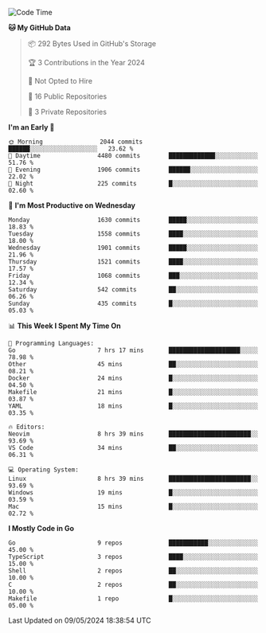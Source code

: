 <!--START_SECTION:waka-->
![Code Time](http://img.shields.io/badge/Code%20Time-594%20hrs%2050%20mins-blue)

**🐱 My GitHub Data** 

> 📦 292 Bytes Used in GitHub's Storage 
 > 
> 🏆 3 Contributions in the Year 2024
 > 
> 🚫 Not Opted to Hire
 > 
> 📜 16 Public Repositories 
 > 
> 🔑 3 Private Repositories 
 > 
**I'm an Early 🐤** 

```text
🌞 Morning                2044 commits        ██████░░░░░░░░░░░░░░░░░░░   23.62 % 
🌆 Daytime                4480 commits        █████████████░░░░░░░░░░░░   51.76 % 
🌃 Evening                1906 commits        ██████░░░░░░░░░░░░░░░░░░░   22.02 % 
🌙 Night                  225 commits         █░░░░░░░░░░░░░░░░░░░░░░░░   02.60 % 
```
📅 **I'm Most Productive on Wednesday** 

```text
Monday                   1630 commits        █████░░░░░░░░░░░░░░░░░░░░   18.83 % 
Tuesday                  1558 commits        ████░░░░░░░░░░░░░░░░░░░░░   18.00 % 
Wednesday                1901 commits        █████░░░░░░░░░░░░░░░░░░░░   21.96 % 
Thursday                 1521 commits        ████░░░░░░░░░░░░░░░░░░░░░   17.57 % 
Friday                   1068 commits        ███░░░░░░░░░░░░░░░░░░░░░░   12.34 % 
Saturday                 542 commits         ██░░░░░░░░░░░░░░░░░░░░░░░   06.26 % 
Sunday                   435 commits         █░░░░░░░░░░░░░░░░░░░░░░░░   05.03 % 
```


📊 **This Week I Spent My Time On** 

```text
💬 Programming Languages: 
Go                       7 hrs 17 mins       ████████████████████░░░░░   78.98 % 
Other                    45 mins             ██░░░░░░░░░░░░░░░░░░░░░░░   08.21 % 
Docker                   24 mins             █░░░░░░░░░░░░░░░░░░░░░░░░   04.50 % 
Makefile                 21 mins             █░░░░░░░░░░░░░░░░░░░░░░░░   03.87 % 
YAML                     18 mins             █░░░░░░░░░░░░░░░░░░░░░░░░   03.35 % 

🔥 Editors: 
Neovim                   8 hrs 39 mins       ███████████████████████░░   93.69 % 
VS Code                  34 mins             ██░░░░░░░░░░░░░░░░░░░░░░░   06.31 % 

💻 Operating System: 
Linux                    8 hrs 39 mins       ███████████████████████░░   93.69 % 
Windows                  19 mins             █░░░░░░░░░░░░░░░░░░░░░░░░   03.59 % 
Mac                      15 mins             █░░░░░░░░░░░░░░░░░░░░░░░░   02.72 % 
```

**I Mostly Code in Go** 

```text
Go                       9 repos             ███████████░░░░░░░░░░░░░░   45.00 % 
TypeScript               3 repos             ████░░░░░░░░░░░░░░░░░░░░░   15.00 % 
Shell                    2 repos             ██░░░░░░░░░░░░░░░░░░░░░░░   10.00 % 
C                        2 repos             ██░░░░░░░░░░░░░░░░░░░░░░░   10.00 % 
Makefile                 1 repo              █░░░░░░░░░░░░░░░░░░░░░░░░   05.00 % 
```




 Last Updated on 09/05/2024 18:38:54 UTC
<!--END_SECTION:waka-->
